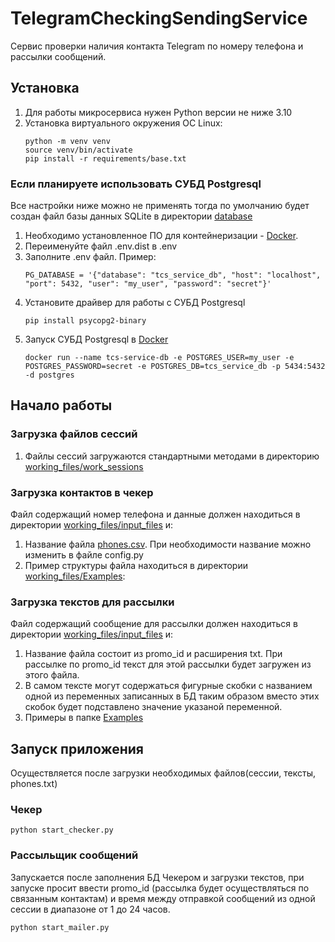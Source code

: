 # TelegramCheckingSendingService
Cервис проверки наличия контакта Telegram по номеру телефона и рассылки сообщений.

## Установка
1. Для работы микросервиса нужен Python версии не ниже 3.10
2. Установка виртуального окружения ОС Linux:
    ```shell
    python -m venv venv
    source venv/bin/activate
    pip install -r requirements/base.txt
    ```  

### Если планируете использовать СУБД Postgresql
Все настройки ниже можно не применять тогда по умолчанию будет создан файл базы данных SQLite в 
директории [database](database)  
1. Необходимо установленное ПО для контейнеризации - [Docker](https://docs.docker.com/engine/install/). 
2. Переименуйте файл .env.dist в .env
3. Заполните .env файл. Пример:  
    ```
    PG_DATABASE = '{"database": "tcs_service_db", "host": "localhost", "port": 5432, "user": "my_user", "password": "secret"}'
    ```
4. Установите драйвер для работы с СУБД Postgresql 
   ```shell
   pip install psycopg2-binary
   ```
5. Запуск СУБД Postgresql в [Docker](https://docs.docker.com/engine/install/)
    ```shell
    docker run --name tcs-service-db -e POSTGRES_USER=my_user -e POSTGRES_PASSWORD=secret -e POSTGRES_DB=tcs_service_db -p 5434:5432 -d postgres
    ```

## Начало работы
### Загрузка файлов сессий
1. Файлы сессий загружаются стандартными методами в директорию [working_files/work_sessions](working_files/work_sessions)

### Загрузка контактов в чекер
Файл содержащий номер телефона и данные должен находиться в директории [working_files/input_files](working_files/input_files) и:
1. Название файла [phones.csv](working_files/Examples/phones.csv). При необходимости название можно изменить в файле config.py
2. Пример структуры файла находиться в директории [working_files/Examples](working_files/Examples):


### Загрузка текстов для рассылки 
Файл содержащий сообщение для рассылки должен находиться в директории [working_files/input_files](working_files/input_files) и: 
1. Название файла состоит из promo_id и расширения txt. При рассылке по promo_id текст для этой рассылки будет загружен из этого файла.
2. В самом тексте могут содержаться фигурные скобки с названием одной из переменных записанных в БД таким образом
вместо этих скобок будет подставлено значение указаной переменной.
3. Примеры в папке [Examples](working_files/Examples)

## Запуск приложения
Осуществляется после загрузки необходимых файлов(сессии, тексты, phones.txt)

### Чекер
```shell
python start_checker.py
```

### Рассыльщик сообщений
Запускается после заполнения БД Чекером и загрузки текстов, при запуске просит ввести 
promo_id (рассылка будет осуществляться по связанным контактам) и время между отправкой 
сообщений из одной сессии в диапазоне от 1 до 24 часов.
```shell
python start_mailer.py
```



